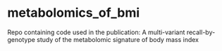 # metabolomics_of_bmi
Repo containing code used in the publication: A multi-variant recall-by-genotype study of the metabolomic signature of body mass index
